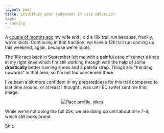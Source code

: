 ```yaml
---
layout: post
title: Exhibiting poor judgement in race selection
tags:
- running
---
```


A [couple of months ago](/2011/08/21/run-tyler-run.html) my wife and I did a
10k trail run because, frankly, we're idiots. Continuing in that tradition, we
have a 12k trail run coming up this weekend, again, because we're idiots.

The 10k race back in September left me with a painful case of [runner's
knee](https://en.wikipedia.org/wiki/Runner%27s_knee) in
my right knee which I'm still working through with the help of some
**drastically** better running shoes and a patella strap. Things are "trending
upwards" in that area, so I'm not too concerned there.


I've been a bit more confident in my preparedness for this trail compared to
last time around, or at least I thought I was until EC (wife) sent me this
image:

<center><img alt="Race profile, yikes"
src="http://agentdero.cachefly.net/unethicalblogger.com/images/Stinson%20Beach%2025K%20elevation%20profile.jpg"/></center>

While we're not doing the full 25k, we are doing up until about mile 7-8, which
still looks *brutal*.


Shit.
